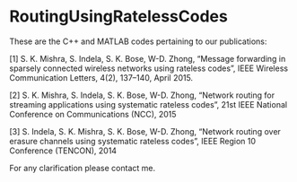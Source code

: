 # RoutingUsingRatelessCodes

These are the C++ and MATLAB codes pertaining to our publications:

[1] S. K. Mishra, S. Indela, S. K. Bose, W-D. Zhong, “Message forwarding in sparsely connected wireless networks
using rateless codes”, IEEE Wireless Communication Letters, 4(2), 137–140, April 2015.

[2] S. K. Mishra, S. Indela, S. K. Bose, W-D. Zhong, “Network routing for streaming applications using systematic
rateless codes”, 21st IEEE National Conference on Communications (NCC), 2015

[3] S. Indela, S. K. Mishra, S. K. Bose, W-D. Zhong, “Network routing over erasure channels using systematic
rateless codes”, IEEE Region 10 Conference (TENCON), 2014

For any clarification please contact me.
